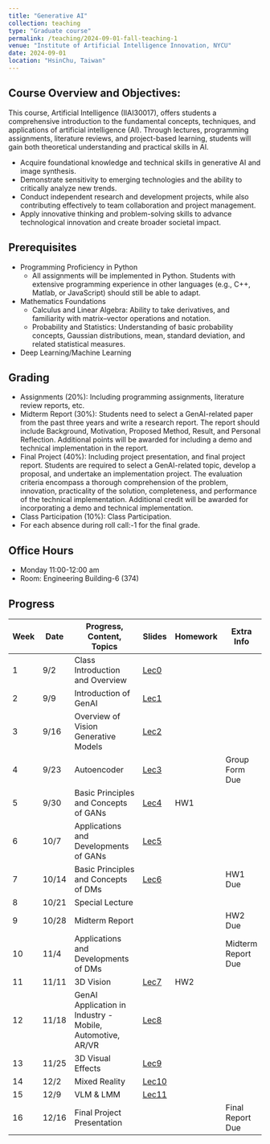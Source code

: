 ```yaml
---
title: "Generative AI"
collection: teaching
type: "Graduate course"
permalink: /teaching/2024-09-01-fall-teaching-1
venue: "Institute of Artificial Intelligence Innovation, NYCU"
date: 2024-09-01
location: "HsinChu, Taiwan"
---
```


## Course Overview and Objectives:
This course, Artificial Intelligence (IIAI30017), offers students a comprehensive introduction to the fundamental concepts, techniques, and applications of artificial intelligence (AI). Through lectures, programming assignments, literature reviews, and project-based learning, students will gain both theoretical understanding and practical skills in AI. 
* Acquire foundational knowledge and technical skills in generative AI and image synthesis.
* Demonstrate sensitivity to emerging technologies and the ability to critically analyze new trends.
* Conduct independent research and development projects, while also contributing effectively to team collaboration and project management.
* Apply innovative thinking and problem-solving skills to advance technological innovation and create broader societal impact.

## Prerequisites
* Programming Proficiency in Python
  * All assignments will be implemented in Python. Students with extensive programming experience in other languages (e.g., C++, Matlab, or JavaScript) should still be able to adapt.
* Mathematics Foundations
  * Calculus and Linear Algebra: Ability to take derivatives, and familiarity with matrix–vector operations and notation.
  * Probability and Statistics: Understanding of basic probability concepts, Gaussian distributions, mean, standard deviation, and related statistical measures.
* Deep Learning/Machine Learning
 
## Grading
* Assignments (20%): Including programming assignments, literature review reports, etc.
* Midterm Report (30%): Students need to select a GenAI-related paper from the past three years and write a research report. The report should include Background, Motivation, Proposed Method, Result, and Personal Reflection. Additional points will be awarded for including a demo and technical implementation in the report.
* Final Project (40%): Including project presentation, and final project report. Students are required to select a GenAI-related topic, develop a proposal, and undertake an implementation project. The evaluation criteria encompass a thorough comprehension of the problem, innovation, practicality of the solution, completeness, and performance of the technical implementation. Additional credit will be awarded for incorporating a demo and technical implementation.
* Class Participation (10%): Class Participation.
* For each absence during roll call:-1 for the final grade.

## Office Hours
* Monday 11:00-12:00 am
* Room: Engineering Building-6 (374)


## Progress

| Week | Date       | Progress, Content, Topics         | Slides           | Homework | Extra Info |
|------|------------|-----------------------------------|------------------|----------|------------|
| 1    | 9/2       | Class Introduction and Overview | [Lec0](https://drive.google.com/uc?export=view&id=1D0rdZOYLCSVgnfzXCNXQoTobzbv74FCY) |          |            |
| 2    | 9/9       | Introduction of GenAI | [Lec1]() |            |            |
| 3    | 9/16        | Overview of Vision Generative Models | [Lec2]() |            |            |
| 4    | 9/23       | Autoencoder | [Lec3]() |            | Group Form Due |
| 5    | 9/30       | Basic Principles and Concepts of GANs  | [Lec4]() | HW1 |            |
| 6    | 10/7       | Applications and Developments of GANs | [Lec5]() |            |            |
| 7    | 10/14        | Basic Principles and Concepts of DMs | [Lec6]() |            | HW1 Due |
| 8    | 10/21        | Special Lecture |          |            |            |
| 9    | 10/28       | Midterm Report |          |          | HW2 Due |
| 10   | 11/4       | Applications and Developments of DMs |          |            | Midterm Report Due |
| 11   | 11/11       | 3D Vision | [Lec7]() | HW2 |          |
| 12   | 11/18        | GenAI Application in Industry - Mobile, Automotive, AR/VR  | [Lec8]() |            |            |
| 13   | 11/25       | 3D Visual Effects | [Lec9]() |          |            |
| 14   | 12/2       | Mixed Reality  | [Lec10]() |          |            |
| 15   | 12/9       | VLM & LMM | [Lec11]() |          |            |
| 16   | 12/16        | Final Project Presentation |          |          | Final Report Due |


